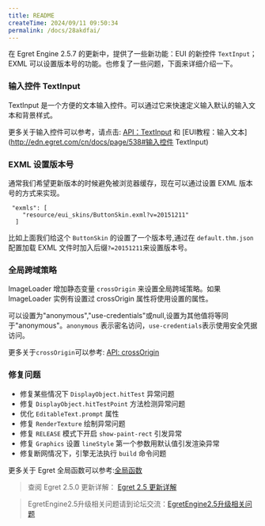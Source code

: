 ```yaml
---
title: README
createTime: 2024/09/11 09:50:34
permalink: /docs/28akdfai/
---
```

在 Egret Engine 2.5.7 的更新中，提供了一些新功能：EUI 的新控件 `TextInput`； EXML 可以设置版本号的功能。也修复了一些问题，下面来详细介绍一下。

### 输入控件 TextInput

TextInput 是一个方便的文本输入控件。可以通过它来快速定义输入默认的输入文本和背景样式。

更多关于输入控件可以参考，请点击: [API：TextInput](http://edn.egret.com/cn/apidoc/index/name/eui.TextInput) 和 [EUI教程：输入文本](http://edn.egret.com/cn/docs/page/538#输入控件 TextInput) 

### EXML 设置版本号

通常我们希望更新版本的时候避免被浏览器缓存，现在可以通过设置 EXML 版本号的方式来实现。 

```
 "exmls": [
    "resource/eui_skins/ButtonSkin.exml?v=20151211"
  ]
```

比如上面我们给这个 `ButtonSkin` 的设置了一个版本号,通过在 `default.thm.json` 配置加载 EXML 文件时加入后缀`?=20151211`来设置版本号。

### 全局跨域策略

ImageLoader 增加静态变量 `crossOrigin` 来设置全局跨域策略。如果 ImageLoader 实例有设置过 crossOrigin 属性将使用设置的属性。

可以设置为"anonymous","use-credentials"或null,设置为其他值将等同于"anonymous"。`anonymous` 表示密名访问，`use-credentials`表示使用安全凭据访问。

更多关于`crossOrigin`可以参考: [API: crossOrigin](http://edn.egret.com/cn/apidoc/index/name/egret.ImageLoader#crossOrigin)

### 修复问题

* 修复某些情况下 `DisplayObject.hitTest` 异常问题
* 修复 `DisplayObject.hitTestPoint` 方法检测异常问题
* 优化 `EditableText.prompt` 属性
* 修复 `RenderTexture` 绘制异常问题
* 修复 `RELEASE` 模式下开启 `show-paint-rect` 引发异常
* 修复 `Graphics` 设置 `lineStyle` 第一个参数用默认值引发渲染异常
* 修复断网情况下，引擎无法执行 `build` 命令问题


更多关于 Egret 全局函数可以参考:[全局函数](http://edn.egret.com/cn/apidoc/index/name/egret.globalFunction#getOption)

>查阅 Egret 2.5.0 更新详解： [Egret 2.5 更新详解](http://edn.egret.com/cn/index.php/docs/page/628)

>EgretEngine2.5升级相关问题请到论坛交流：[EgretEngine2.5升级相关问题](http://bbs.egret.com/forum.php?mod=viewthread&tid=11702&extra=&page=1)
